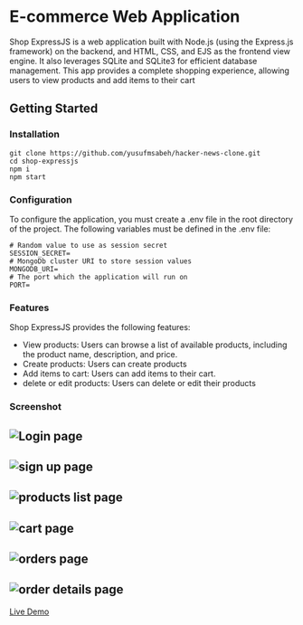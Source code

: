 ﻿# E-commerce Web Application

Shop ExpressJS is a web application built with Node.js (using the Express.js framework) on the backend, and HTML, CSS, and EJS as the frontend view engine. It also leverages SQLite and SQLite3 for efficient database management. This app provides a complete shopping experience, allowing users to view products and add items to their cart

## Getting Started

### Installation

```
git clone https://github.com/yusufmsabeh/hacker-news-clone.git
cd shop-expressjs
npm i
npm start
```

### Configuration

To configure the application, you must create a .env file in the root directory of the project. The following variables must be defined in the .env file:

```
# Random value to use as session secret
SESSION_SECRET=
# MongoDb cluster URI to store session values
MONGODB_URI=
# The port which the application will run on
PORT=
```

### Features

Shop ExpressJS provides the following features:

- View products: Users can browse a list of available products, including the product name, description, and price.
- Create products: Users can create products
- Add items to cart: Users can add items to their cart.
- delete or edit products: Users can delete or edit their products

### Screenshot

![Login page](https://media.discordapp.net/attachments/883602591089573898/1092764641840599051/Screenshot_2023-04-04_131256.png)
--------------------------------------------------------------------------------------------------------------------
![sign up page](https://cdn.discordapp.com/attachments/883602591089573898/1092764463905636392/signup.png)
--------------------------------------------------------------------------------------------------------------------
![products list page](https://media.discordapp.net/attachments/883602591089573898/1092764641551187980/product_list.png)
--------------------------------------------------------------------------------------------------------------------
![cart page](https://media.discordapp.net/attachments/883602591089573898/1092764640703938590/cart.png)
--------------------------------------------------------------------------------------------------------------------
![orders page](https://media.discordapp.net/attachments/883602591089573898/1092764641307926538/orders.png)
--------------------------------------------------------------------------------------------------------------------
![order details page](https://media.discordapp.net/attachments/883602591089573898/1092764641005932544/order_details.png)
--------------------------------------------------------------------------------------------------------------------

[Live Demo](https://shop-expressjs.yooums.repl.co/)
